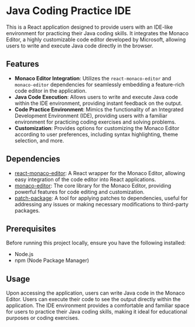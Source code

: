 # Java Coding Practice IDE

This is a React application designed to provide users with an IDE-like environment for practicing their Java coding skills. It integrates the Monaco Editor, a highly customizable code editor developed by Microsoft, allowing users to write and execute Java code directly in the browser.

## Features

- **Monaco Editor Integration**: Utilizes the `react-monaco-editor` and `monaco-editor` dependencies for seamlessly embedding a feature-rich code editor in the application.
- **Java Code Execution**: Allows users to write and execute Java code within the IDE environment, providing instant feedback on the output.
- **Code Practice Environment**: Mimics the functionality of an Integrated Development Environment (IDE), providing users with a familiar environment for practicing coding exercises and solving problems.
- **Customization**: Provides options for customizing the Monaco Editor according to user preferences, including syntax highlighting, theme selection, and more.

## Dependencies

- [react-monaco-editor](https://www.npmjs.com/package/react-monaco-editor): A React wrapper for the Monaco Editor, allowing easy integration of the code editor into React applications.
- [monaco-editor](https://www.npmjs.com/package/monaco-editor): The core library for the Monaco Editor, providing powerful features for code editing and customization.
- [patch-package](https://www.npmjs.com/package/patch-package): A tool for applying patches to dependencies, useful for addressing any issues or making necessary modifications to third-party packages.

## Prerequisites

Before running this project locally, ensure you have the following installed:

- Node.js
- npm (Node Package Manager)

## Usage

  Upon accessing the application, users can write Java code in the Monaco Editor.
  Users can execute their code to see the output directly within the application.
  The IDE environment provides a comfortable and familiar space for users to practice their Java coding skills, making it ideal for educational purposes or coding exercises.
